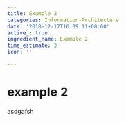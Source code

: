 ```yaml
---
title: Example 2
categories: Information-Architecture
date: '2018-12-17T16:09:11+00:00'
active_: true
ingredient_name: Example 2
time_estimate: 3
icon: ''

---
```

# example 2

asdgafsh
